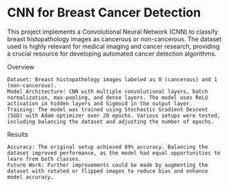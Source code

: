 # CNN for Breast Cancer Detection
This project implements a Convolutional Neural Network (CNN) to classify breast histopathology images as cancerous or non-cancerous. The dataset used is highly relevant for medical imaging and cancer research, providing a crucial resource for developing automated cancer detection algorithms.

Overview

    Dataset: Breast histopathology images labeled as 0 (cancerous) and 1 (non-cancerous).
    Model Architecture: CNN with multiple convolutional layers, batch normalization, max-pooling, and dense layers. The model uses ReLU activation in hidden layers and Sigmoid in the output layer.
    Training: The model was trained using Stochastic Gradient Descent (SGD) with Adam optimizer over 20 epochs. Various setups were tested, including balancing the dataset and adjusting the number of epochs.

Results

    Accuracy: The original setup achieved 89% accuracy. Balancing the dataset improved performance, as the model had equal opportunities to learn from both classes.
    Future Work: Further improvements could be made by augmenting the dataset with rotated or flipped images to reduce bias and enhance model accuracy.
